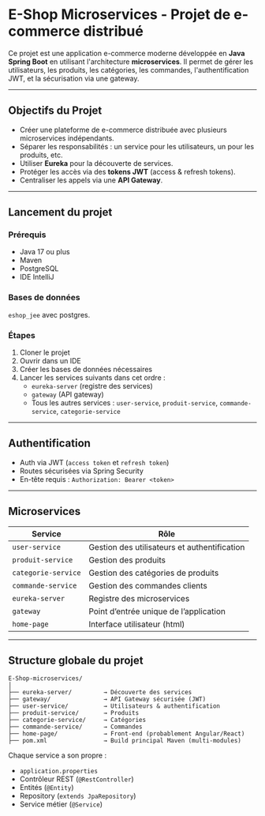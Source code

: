 
#  E-Shop Microservices - Projet de e-commerce distribué

Ce projet est une application e-commerce moderne développée en **Java Spring Boot** en utilisant l'architecture **microservices**.
Il permet de gérer les utilisateurs, les produits, les catégories, les commandes, l'authentification JWT, et la sécurisation via une gateway.

---

## Objectifs du Projet

- Créer une plateforme de e-commerce distribuée avec plusieurs microservices indépendants.
- Séparer les responsabilités : un service pour les utilisateurs, un pour les produits, etc.
- Utiliser **Eureka** pour la découverte de services.
- Protéger les accès via des **tokens JWT** (access & refresh tokens).
- Centraliser les appels via une **API Gateway**.

---

## Lancement du projet

###  Prérequis

- Java 17 ou plus
- Maven
- PostgreSQL 
- IDE IntelliJ 

###  Bases de données

 `eshop_jee` avec postgres.

###  Étapes

1. Cloner le projet
2. Ouvrir dans un IDE
3. Créer les bases de données nécessaires
4. Lancer les services suivants dans cet ordre :
   - `eureka-server` (registre des services)
   - `gateway` (API gateway)
   - Tous les autres services : `user-service`, `produit-service`, `commande-service`, `categorie-service`

---

## Authentification

- Auth via JWT (`access token` et `refresh token`)
- Routes sécurisées via Spring Security
- En-tête requis : `Authorization: Bearer <token>`

---

##  Microservices

| Service            | Rôle                                     |
|--------------------|------------------------------------------|
| `user-service`     | Gestion des utilisateurs et authentification |
| `produit-service`  | Gestion des produits                     |
| `categorie-service`| Gestion des catégories de produits       |
| `commande-service` | Gestion des commandes clients            |
| `eureka-server`    | Registre des microservices               |
| `gateway`          | Point d’entrée unique de l’application   |
| `home-page`        | Interface utilisateur (html)       |

---

##  Structure globale du projet

```
E-Shop-microservices/
│
├── eureka-server/         → Découverte des services
├── gateway/               → API Gateway sécurisée (JWT)
├── user-service/          → Utilisateurs & authentification
├── produit-service/       → Produits
├── categorie-service/     → Catégories
├── commande-service/      → Commandes
├── home-page/             → Front-end (probablement Angular/React)
├── pom.xml                → Build principal Maven (multi-modules)
```

Chaque service a son propre :
- `application.properties`
- Contrôleur REST (`@RestController`)
- Entités (`@Entity`)
- Repository (`extends JpaRepository`)
- Service métier (`@Service`)

